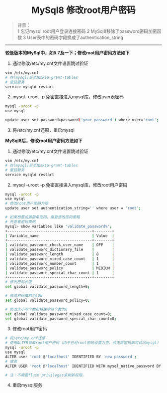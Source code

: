# <center>MySql8 修改root用户密码

> 背景：  
1  忘记mysql root用户登录连接密码
2  MySql8移除了password密码加密函数
3  User表中的密码字段换成了authentication_string   
***

**较低版本的MySql中，如5.7及一下；修改root用户密码方法如下**
1. 通过修改/etc/my.cnf文件设置跳过验证

```bash
vim /etc/my.cnf
# 在[mysql]后添加skip-grant-tables
# 重启服务
service mysqld restart 
```  

2. mysql -uroot -p 免密直接进入mysql库，修改user表密码  

```bash
mysql -uroot -p
use mysql

update user set password=password('your password') where user='root';
```  
3. 将/etc/my.cnf还原，重启mysql

**MySql8后，修改root用户密码方法如下**  

1. 通过修改/etc/my.cnf文件设置跳过验证

```bash
vim /etc/my.cnf
# 在[mysql]后添加skip-grant-tables
# 重启服务
service mysqld restart 
```    

2. mysql -uroot -p 免密直接进入mysql库，修改root用户密码

```bash
mysql -uroot -p
use mysql
# 修改root用户密码为空
update user set authentication_string='' where user = 'root';

# 如果想要设置简单密码，需要修改密码策略
# 先查看密码策略
mysql> show variables like 'validate_password%';
+--------------------------------------+--------+
| Variable_name                        | Value  |
+--------------------------------------+--------+
| validate_password_check_user_name    | OFF    |
| validate_password_dictionary_file    |        |
| validate_password_length             | 8      |
| validate_password_mixed_case_count   | 1      |
| validate_password_number_count       | 1      |
| validate_password_policy             | MEDIUM |
| validate_password_special_char_count | 1      |
+--------------------------------------+--------+
# 修改密码长度
set global validate_password_length=6;

# 修改密码策略为LOW
set global validate_password_policy=0;

# 修改大小写个数和特殊字符个数为0
set global validate_password_mixed_case_count=0;
set global validate_password_special_char_count=0;

```   

3. 修改root用户密码

```bash
# 将/etc/my.cnf还原
# 使用ALTER修改root用户密码（由于已经root密码设置为空，故无需密码即可访问mysql）
mysql -uroot -p
use mysql
ALTER user 'root'@'localhost' IDENTIFIED BY 'new password';
# 或者
ALTER USER 'root'@'localhost' IDENTIFIED WITH mysql_native_password BY 'new passowrd';

# 注：不需要flush privileges来刷新权限。
```  
    
4. 重启mysql服务